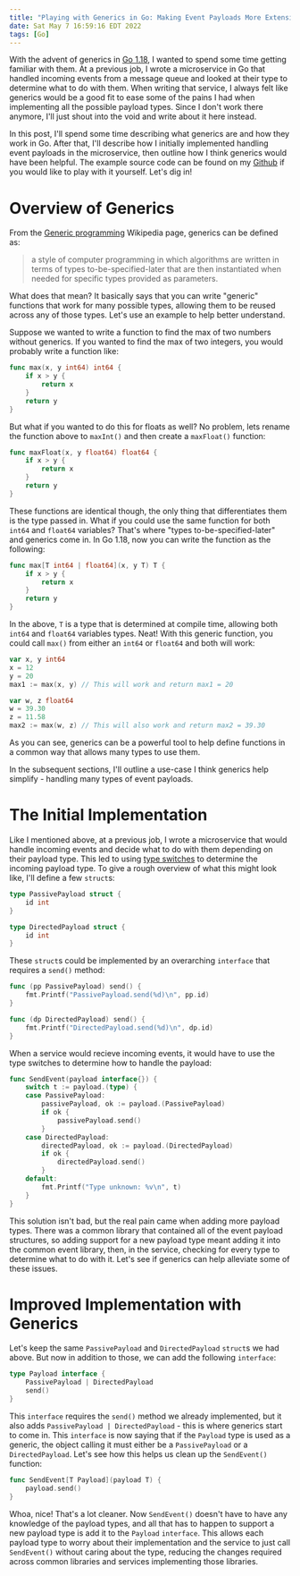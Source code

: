```yaml
---
title: "Playing with Generics in Go: Making Event Payloads More Extensible"
date: Sat May 7 16:59:16 EDT 2022
tags: [Go]
---
```


With the advent of generics in [Go 1.18](https://go.dev/blog/go1.18), I wanted to spend some time getting familiar with them. At a previous job, I wrote a microservice in Go that handled incoming events from a message queue and looked at their type to determine what to do with them. When writing that service, I always felt like generics would be a good fit to ease some of the pains I had when implementing all the possible payload types. Since I don't work there anymore, I'll just shout into the void and write about it here instead.

In this post, I'll spend some time describing what generics are and how they work in Go. After that, I'll describe how I initially implemented handling event payloads in the microservice, then outline how I think generics would have been helpful. The example source code can be found on my [Github](https://github.com/jmwoliver/go-generics-example) if you would like to play with it yourself. Let's dig in!

# Overview of Generics

From the [Generic programming](https://en.wikipedia.org/wiki/Generic_programming) Wikipedia page, generics can be defined as:

> a style of computer programming in which algorithms are written in terms of types to-be-specified-later that are then instantiated when needed for specific types provided as parameters.

What does that mean? It basically says that you can write "generic" functions that work for many possible types, allowing them to be reused across any of those types. Let's use an example to help better understand.

Suppose we wanted to write a function to find the max of two numbers without generics. If you wanted to find the max of two integers, you would probably write a function like:

```go
func max(x, y int64) int64 {
    if x > y {
        return x
    }
    return y
}
```

But what if you wanted to do this for floats as well? No problem, lets rename the function above to `maxInt()` and then create a `maxFloat()` function:

```go
func maxFloat(x, y float64) float64 {
    if x > y {
        return x
    }
    return y
}
```

These functions are identical though, the only thing that differentiates them is the type passed in. What if you could use the same function for both `int64` and `float64` variables? That's where "types to-be-specified-later" and generics come in. In Go 1.18, now you can write the function as the following:

```go
func max[T int64 | float64](x, y T) T {
	if x > y {
		return x
	}
	return y
}
```

In the above, `T` is a type that is determined at compile time, allowing both `int64` and `float64` variables types. Neat! With this generic function, you could call `max()` from either an `int64` or `float64` and both will work:

```go
var x, y int64
x = 12
y = 20
max1 := max(x, y) // This will work and return max1 = 20

var w, z float64
w = 39.30
z = 11.58
max2 := max(w, z) // This will also work and return max2 = 39.30
```

As you can see, generics can be a powerful tool to help define functions in a common way that allows many types to use them.

In the subsequent sections, I'll outline a use-case I think generics help simplify - handling many types of event payloads.

# The Initial Implementation

Like I mentioned above, at a previous job, I wrote a microservice that would handle incoming events and decide what to do with them depending on their payload type. This led to using [type switches](https://go.dev/tour/methods/16) to determine the incoming payload type. To give a rough overview of what this might look like, I'll define a few `struct`s:

```go
type PassivePayload struct {
	id int
}

type DirectedPayload struct {
	id int
}
```

These `struct`s could be implemented by an overarching `interface` that requires a `send()` method:

```go
func (pp PassivePayload) send() {
	fmt.Printf("PassivePayload.send(%d)\n", pp.id)
}

func (dp DirectedPayload) send() {
	fmt.Printf("DirectedPayload.send(%d)\n", dp.id)
}
```

When a service would recieve incoming events, it would have to use the type switches to determine how to handle the payload:

```go
func SendEvent(payload interface{}) {
	switch t := payload.(type) {
	case PassivePayload:
		passivePayload, ok := payload.(PassivePayload)
		if ok {
			passivePayload.send()
		}
	case DirectedPayload:
		directedPayload, ok := payload.(DirectedPayload)
		if ok {
			directedPayload.send()
		}
	default:
		fmt.Printf("Type unknown: %v\n", t)
	}
}
```

This solution isn't bad, but the real pain came when adding more payload types. There was a common library that contained all of the event payload structures, so adding support for a new payload type meant adding it into the common event library, then, in the service, checking for every type to determine what to do with it. Let's see if generics can help alleviate some of these issues.

# Improved Implementation with Generics

Let's keep the same `PassivePayload` and `DirectedPayload` `struct`s we had above. But now in addition to those, we can add the following `interface`:

```go
type Payload interface {
	PassivePayload | DirectedPayload
	send()
}
```

This `interface` requires the `send()` method we already implemented, but it also adds `PassivePayload | DirectedPayload` - this is where generics start to come in. This `interface` is now saying that if the `Payload` type is used as a generic, the object calling it must either be a `PassivePayload` or a `DirectedPayload`. Let's see how this helps us clean up the `SendEvent()` function:

```go
func SendEvent[T Payload](payload T) {
	payload.send()
}
```

Whoa, nice! That's a lot cleaner. Now `SendEvent()` doesn't have to have any knowledge of the payload types, and all that has to happen to support a new payload type is add it to the `Payload` `interface`. This allows each payload type to worry about their implementation and the service to just call `SendEvent()` without caring about the type, reducing the changes required across common libraries and services implementing those libraries.